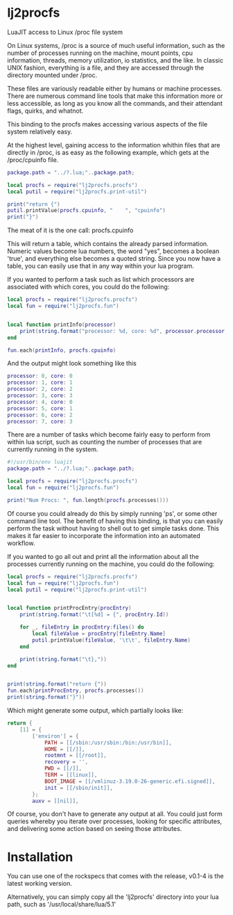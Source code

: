 # lj2procfs
LuaJIT access to Linux /proc file system

On Linux systems, /proc is a source of much useful information, such as the number of processes
running on the machine, mount points, cpu information, threads, memory utilization, io statistics,
and the like.  In classic UNIX fashion, everything is a file, and they are accessed through the 
directory mounted under /proc.

These files are variously readable either by humans or machine processes.  There are numerous 
command line tools that make this information more or less accessible, as long as you know all the
commands, and their attendant flags, quirks, and whatnot.

This binding to the procfs makes accessing various aspects of the file system relatively easy.

At the highest level, gaining access to the information whithin files that are directly in /proc, is
as easy as the following example, which gets at the /proc/cpuinfo file.

```lua
package.path = "../?.lua;"..package.path;

local procfs = require("lj2procfs.procfs")
local putil = require("lj2procfs.print-util")

print("return {")
putil.printValue(procfs.cpuinfo, "    ", "cpuinfo")
print("}")
```

The meat of it is the one call: procfs.cpuinfo

This will return a table, which contains the already parsed information.  Numeric values become lua numbers, the word "yes", becomes a boolean 'true', and everything else becomes a quoted string.  Since you now have a table,
you can easily use that in any way within your lua program.

If you wanted to perform a task such as list which processors are associated with which cores,
you could do the following:

```lua
local procfs = require("lj2procfs.procfs")
local fun = require("lj2procfs.fun")


local function printInfo(processor)
	print(string.format("processor: %d, core: %d", processor.processor, processor.core_id))
end

fun.each(printInfo, procfs.cpuinfo)
```

And the output might look something like this

```lua
processor: 0, core: 0
processor: 1, core: 1
processor: 2, core: 2
processor: 3, core: 3
processor: 4, core: 0
processor: 5, core: 1
processor: 6, core: 2
processor: 7, core: 3
```

There are a number of tasks which become fairly easy to perform from within lua script, such as 
counting the number of processes that are currently running in the system.

```lua
#!/usr/bin/env luajit
package.path = "../?.lua;"..package.path;

local procfs = require("lj2procfs.procfs")
local fun = require("lj2procfs.fun")

print("Num Procs: ", fun.length(procfs.processes()))
```

Of course you could already do this by simply running 'ps', or some other command line tool.  The benefit
of having this binding, is that you can easily perform the task without having to shell out to get
simple tasks done.  This makes it far easier to incorporate the information into an automated workflow.

If you wanted to go all out and print all the information about all the processes currently  running
on the machine, you could do the following:

```lua
local procfs = require("lj2procfs.procfs")
local fun = require("lj2procfs.fun")
local putil = require("lj2procfs.print-util")


local function printProcEntry(procEntry)
	print(string.format("\t[%d] = {", procEntry.Id))

	for _, fileEntry in procEntry:files() do
		local fileValue = procEntry[fileEntry.Name]
		putil.printValue(fileValue, '\t\t', fileEntry.Name)
	end

	print(string.format("\t},"))
end


print(string.format("return {"))
fun.each(printProcEntry, procfs.processes())
print(string.format("}"))
```
Which might generate some output, which partially looks like:

```lua
return {
	[1] = {
		['environ'] = {
		    PATH = [[/sbin:/usr/sbin:/bin:/usr/bin]],
		    HOME = [[/]],
		    rootmnt = [[/root]],
		    recovery = '',
		    PWD = [[/]],
		    TERM = [[linux]],
		    BOOT_IMAGE = [[/vmlinuz-3.19.0-26-generic.efi.signed]],
		    init = [[/sbin/init]],
		};
		auxv = [[nil]],
```

Of course, you don't have to generate any output at all.  You could just form
queries whereby you iterate over processes, looking for specific attributes, and 
delivering some action based on seeing those attributes.


Installation
============

You can use one of the rockspecs that comes with the release, v0.1-4 is the latest working version.

Alternatively, you can simply copy all the 'lj2procfs' directory into your lua path, such as
'/usr/local/share/lua/5.1'
